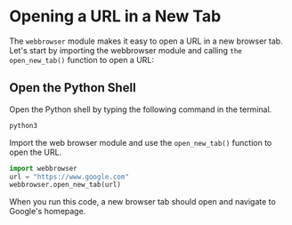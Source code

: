 # Opening a URL in a New Tab

The `webbrowser` module makes it easy to open a URL in a new browser tab. Let's start by importing the webbrowser module and calling `the open_new_tab()` function to open a URL:

## Open the Python Shell

Open the Python shell by typing the following command in the terminal.

```bash
python3
```

Import the web browser module and use the `open_new_tab()` function to open the URL.

```python
import webbrowser
url = "https://www.google.com"
webbrowser.open_new_tab(url)
```

When you run this code, a new browser tab should open and navigate to Google's homepage.
